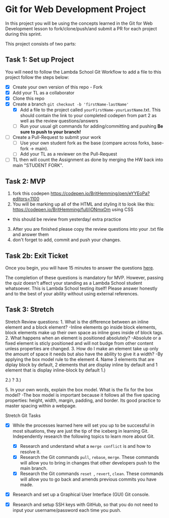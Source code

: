 # Git for Web Development Project
In this project you will be using the concepts learned in the Git for Web Development lesson to fork/clone/push/and submit a PR for each project during this sprint.

This project consists of two parts:

## Task 1: Set up Project
You will need to follow the Lambda School Git Workflow to add a file to this project follow the steps below:

- [X] Create your own version of this repo - Fork
- [X] Add your TL as a collaborator
- [X] Clone this repo
- [X] Create a branch `git checkout -b 'firstName-lastName'`
  - [X] Add a file to the project called `yourFirstName-yourLastName`.txt. This should contain the link to your completed codepen from part 2 as well as the review questions/answers
  - [ ] Run your usual git commands for adding/committing and pushing **Be sure to push to your branch!**
- [ ] Create a Pull-Request to submit your work
  - [ ] Use your own student fork as the base (compare across forks, base-fork -> main).
  - [ ] Add your TL as a reviewer on the Pull-Request
- [ ] TL then will count the Assignment as done by merging the HW back into main "STUDENT FORK".

## Task 2: MVP
1. fork this codepen https://codepen.io/BritHemming/pen/eYYEoPa?editors=1100
2. You will be marking up all of the HTML and styling it to look like this: https://codepen.io/BritHemming/full/jONmxOm using CSS
* this should be review from yesterday/ extra practice
3. After you are finished please copy the review questions into your .txt file and answer them
4. don't forget to add, commit and push your changes.

## Task 2b: Exit Ticket

Once you begin, you will have 15 minutes to answer the questions [here](https://app.codesignal.com/public-test/M94mbzuHGQoMg6F3e/w9GqZYCQ2YoZZf).

The completion of these questions is mandatory for MVP. However, passing the quiz doesn't affect your standing as a Lambda School student whatsoever. This is Lambda School testing itself! Please answer honestly and to the best of your ability without using external references.

## Task 3: Stretch
Stretch Review questions: 
    1. What is the difference between an inline element and a block element?
    -Inline elements go inside block elements, block elements make up their own space as inline goes inside of block tags. 
    2. What happens when an element is positioned absolutely? 
    -Absolute or a fixed element is sticly positioned and will not budge from other content unless properties are changed. 
    3. How do I make an element take up only the amount of space it needs but also have the ability to give it a width?
     -By applying the box model rule to the element
    4. Name 3 elements that are diplay block by default, 2 elements that are display inline by default and 1 element that is display inline-block by default
      1.) <section><div><p>
      2.) <span> ?
      3.) <div><p></p></div>
    5. In your own words, explain the box model. What is the fix for the box model? 
    -The box model is important because it follows all the five spacing properties: height, width, margin, padding, and border. Its good practice to master spacing within a webpage.

Stretch Git Tasks
- [X] While the processes learned here will set you up to be successful in most situations, they are just the tip of the iceberg in learning Git. Independently research the following topics to learn more about Git.
  - [X] Research and understand what a `merge conflict` is and how to resolve it.
  - [X] Research the Git commands `pull`, `rebase`, `merge`. These commands will allow you to bring in changes that other developers push to the main branch.
  - [X] Research the Git commands `reset `, `revert`, `clean`. These commands will allow you to go back and amends previous commits you have made.

- [X] Research and set up a Graphical User Interface (GUI) Git console. 

- [X] Research and setup SSH keys with GitHub, so that you do not need to input your username/password each time you push. 


